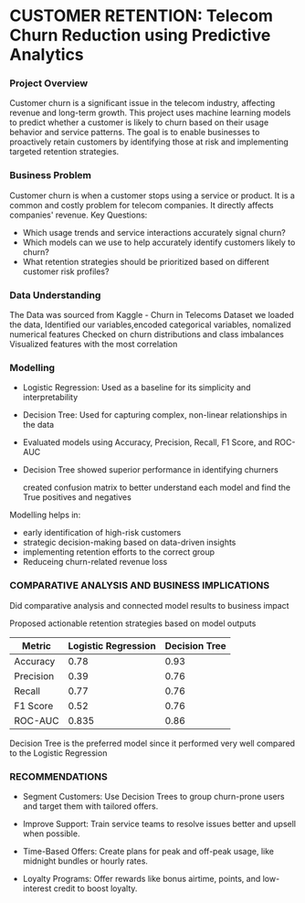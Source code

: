 # CUSTOMER RETENTION: Telecom Churn Reduction using Predictive Analytics



### Project Overview
Customer churn is a significant issue in the telecom industry, affecting revenue and long-term growth. This project uses machine learning models to predict whether a customer is likely to churn based on their usage behavior and service patterns.
The goal is to enable businesses to proactively retain customers by identifying those at risk and implementing targeted retention strategies.

### Business Problem
Customer churn is when a customer stops using a service or product. It is a common and costly problem for telecom companies. It directly affects companies' revenue.
Key Questions:
* Which usage trends and service interactions accurately signal churn?
* Which models can we use to help accurately identify customers likely to churn?
* What retention strategies should be prioritized based on different customer risk profiles?

### Data Understanding 
The Data was sourced from Kaggle - Churn in Telecoms Dataset
we loaded the data, Identified our variables,encoded categorical variables, nomalized numerical features
Checked on churn distributions and class imbalances
Visualized features with the most correlation

### Modelling
* Logistic Regression: Used as a baseline for its simplicity and interpretability

* Decision Tree: Used for capturing complex, non-linear relationships in the data

* Evaluated models using Accuracy, Precision, Recall, F1 Score, and ROC-AUC

* Decision Tree showed superior performance in identifying churners

  created confusion matrix to better understand each model and find the True positives and negatives

Modelling helps in:
* early identification of high-risk customers
* strategic decision-making based on data-driven insights
* implementing retention efforts to the correct group
* Reduceing churn-related revenue loss

### COMPARATIVE ANALYSIS AND BUSINESS IMPLICATIONS
Did comparative analysis and connected model results to business impact

Proposed actionable retention strategies based on model outputs

| Metric    | Logistic Regression | Decision Tree |
| --------- | ------------------- | ------------- |
| Accuracy  | 0.78                | 0.93          |
| Precision | 0.39                | 0.76          |
| Recall    | 0.77                | 0.76          |
| F1 Score  | 0.52                | 0.76          |
| ROC-AUC   | 0.835               | 0.86          |

Decision Tree is the preferred model since it performed very well compared to the Logistic Regression

### RECOMMENDATIONS

* Segment Customers: Use Decision Trees to group churn-prone users and target them with tailored offers.

* Improve Support: Train service teams to resolve issues better and upsell when possible.

* Time-Based Offers: Create plans for peak and off-peak usage, like midnight bundles or hourly rates.

* Loyalty Programs: Offer rewards like bonus airtime, points, and low-interest credit to boost loyalty.




